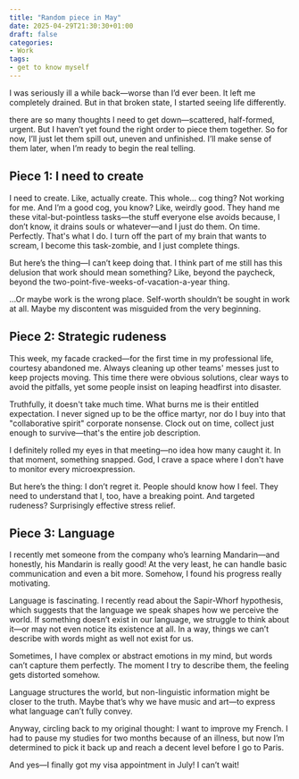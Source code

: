 ```yaml
---
title: "Random piece in May"
date: 2025-04-29T21:30:30+01:00
draft: false
categories:
- Work
tags: 
- get to know myself
---
```

I was seriously ill a while back—worse than I’d ever been. It left me completely drained. But in that broken state, I started seeing life differently. 

there are so many thoughts I need to get down—scattered, half-formed, urgent. But I haven’t yet found the right order to piece them together. So for now, I’ll just let them spill out, uneven and unfinished. I’ll make sense of them later, when I’m ready to begin the real telling.

## Piece 1: I need to create
I need to create. Like, actually create. This whole… cog thing? Not working for me. And I’m a good cog, you know? Like, weirdly good. They hand me these vital-but-pointless tasks—the stuff everyone else avoids because, I don’t know, it drains souls or whatever—and I just do them. On time. Perfectly. That's what I do. I turn off the part of my brain that wants to scream, I become this task-zombie, and I just complete things.

But here’s the thing—I can’t keep doing that. I think part of me still has this delusion that work should mean something? Like, beyond the paycheck, beyond the two-point-five-weeks-of-vacation-a-year thing. 

…Or maybe work is the wrong place. Self-worth shouldn’t be sought in work at all. Maybe my discontent was misguided from the very beginning.


## Piece 2: Strategic rudeness
This week, my facade cracked—for the first time in my professional life, courtesy abandoned me. Always cleaning up other teams' messes just to keep projects moving. This time there were obvious solutions, clear ways to avoid the pitfalls, yet some people insist on leaping headfirst into disaster.

Truthfully, it doesn't take much time. What burns me is their entitled expectation. I never signed up to be the office martyr, nor do I buy into that "collaborative spirit" corporate nonsense. Clock out on time, collect just enough to survive—that's the entire job description.

I definitely rolled my eyes in that meeting—no idea how many caught it. In that moment, something snapped. God, I crave a space where I don't have to monitor every microexpression. 

But here’s the thing: I don’t regret it. People should know how I feel. They need to understand that I, too, have a breaking point. And targeted rudeness? Surprisingly effective stress relief.

## Piece 3: Language
I recently met someone from the company who’s learning Mandarin—and honestly, his Mandarin is really good! At the very least, he can handle basic communication and even a bit more. Somehow, I found his progress really motivating.

Language is fascinating. I recently read about the Sapir-Whorf hypothesis, which suggests that the language we speak shapes how we perceive the world. If something doesn’t exist in our language, we struggle to think about it—or may not even notice its existence at all. In a way, things we can’t describe with words might as well not exist for us.

Sometimes, I have complex or abstract emotions in my mind, but words can’t capture them perfectly. The moment I try to describe them, the feeling gets distorted somehow.

Language structures the world, but non-linguistic information might be closer to the truth. Maybe that’s why we have music and art—to express what language can’t fully convey.

Anyway, circling back to my original thought: I want to improve my French. I had to pause my studies for two months because of an illness, but now I’m determined to pick it back up and reach a decent level before I go to Paris.

And yes—I finally got my visa appointment in July! I can’t wait!


